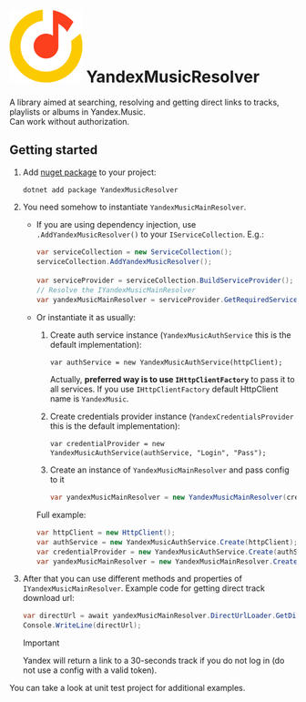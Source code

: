 # ![](https://raw.githubusercontent.com/SKProCH/YandexMusicResolver/dev/icon.png) YandexMusicResolver
A library aimed at searching, resolving and getting direct links to tracks, playlists or albums in Yandex.Music.  
Can work without authorization.

## Getting started

1. Add [nuget package](https://www.nuget.org/packages/YandexMusicResolver/) to your project:

    ```
    dotnet add package YandexMusicResolver
    ```
2. You need somehow to instantiate `YandexMusicMainResolver`.
   - If you are using dependency injection, use `.AddYandexMusicResolver()` to your `IServiceCollection`. E.g.: 
     ```csharp
     var serviceCollection = new ServiceCollection();
     serviceCollection.AddYandexMusicResolver();

     var serviceProvider = serviceCollection.BuildServiceProvider();
     // Resolve the IYandexMusicMainResolver
     var yandexMusicMainResolver = serviceProvider.GetRequiredService<IYandexMusicMainResolver>();
     ```
   - Or instantiate it as usually:
     1. Create auth service instance (`YandexMusicAuthService` this is the default implementation):
         ```csharp#
         var authService = new YandexMusicAuthService(httpClient);
         ```
         Actually, **preferred way is to use `IHttpClientFactory`** to pass it to all services.
         If you use `IHttpClientFactory` default HttpClient name is `YandexMusic`.
    
     2. Create credentials provider instance (`YandexCredentialsProvider` this is the default implementation):
         ```csharp#
         var credentialProvider = new YandexMusicAuthService(authService, "Login", "Pass");
         ```

     3. Create an instance of `YandexMusicMainResolver` and pass config to it
         ```csharp
         var yandexMusicMainResolver = new YandexMusicMainResolver(credentialProvider, httpClient);
         ```
     Full example:
     ```csharp
     var httpClient = new HttpClient();
     var authService = new YandexMusicAuthService.Create(httpClient);
     var credentialProvider = new YandexMusicAuthService.Create(authService, "Login", "Pass");
     var yandexMusicMainResolver = new YandexMusicMainResolver.Create(credentialProvider, httpClient);
     ```
3. After that you can use different methods and properties of `IYandexMusicMainResolver`.
   Example code for getting direct track download url:
   ```c#
   var directUrl = await yandexMusicMainResolver.DirectUrlLoader.GetDirectUrl("55561798");
   Console.WriteLine(directUrl);
   ```
   > [!IMPORTANT]  
   > Yandex will return a link to a 30-seconds track if you do not log in (do not use a config with a valid token).

You can take a look at unit test project for additional examples.